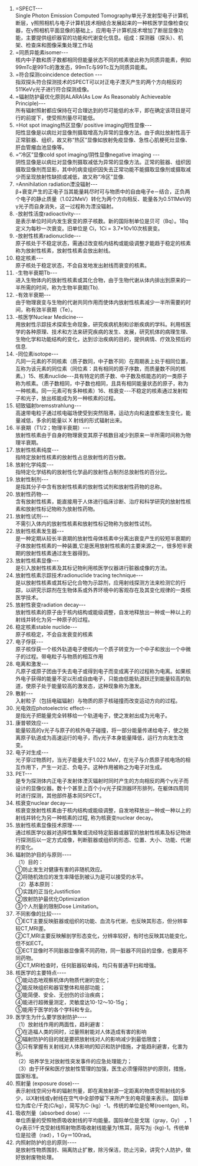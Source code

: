 1. =SPECT---  
Single Photon Emission Computed Tomography单光子发射型电子计算机断层，γ照照相机与电子计算机技术相结合发展起来的一种核医学显像检查仪器，在γ照相机平面显像的基础上，应用电子计算机技术增加了断层显像功能，主要提供组织器官的功能和代谢变化信息。组成：探测器（探头）、机架、检查床和图像采集处理工作站  
2. =同质异能素isomer---  
核内中子数和质子数都相同但能量状态不同的核素彼此称为同质异能素，例如99mTc是99Tc的激发态，99mTc与99Tc互为同质异能素。  
3. =符合探测coincidence detection ---  
指双探头符合探测技术的SPECT可以对正电子湮灭产生的两个方向相反的511KeVγ光子进行符合探测成像。  
4. =辐射防护最优化原则ALARA(As Low As Reasonably Achieveable Principle)---   
所有辐射照射都应保持在可合理达到的尽可能低的水平，即在确定该项目是可行的前提下，使受照剂量尽可能低。  
5. =Hot spot imaging热区显像/ positive imaging阳性显像---  
阳性显像是以病灶对显像剂摄取增高为异常的显像方法。由于病灶放射性高于正常脏器、组织，故又称“热区”显像如放射免疫显像、急性心肌梗死灶显像、肝血管瘤血池显像等。  
6. =“冷区”显像cold spot imaging/阴性显像negative imaging ---  
阴性显像是以病灶对显像剂摄取减低为异常的显像方法。正常的脏器、组织因摄取显像剂而显影，其中的病变组织因失去正常功能不能摄取显像剂或摄取减少而呈现放射性缺损或减低，故又称“冷区”显像.  
7. =Annihilation radiation湮没辐射---  
β+衰变产生的正电子当其能量耗尽时可与物质中的自由电子e－结合，正负两个电子的静止质量（1.022MeV）转化为两个方向相反、能量各为0.511MeV的γ光子而自身消失，这一过程称为湮没辐射。  
8. -放射性活度radioactivity---  
是表示单位时间内发生衰变的原子核数。新的国际制单位是贝可（Bq）。1Bq定义为每秒一次衰变。旧单位是 Ci，1Ci = 3.7*10v10次核衰变。  
9. -放射性核素radionuclide---   
原子核处于不稳定状态，需通过改变核内结构或能级调整才能趋于稳定的核素称为放射性核素，放射性核素会放出射线。  
10. 稳定核素---  
原子核处于稳定状态，不会自发地发出射线而衰变的核素。  
11. -生物半衰期Tb---  
进入生物体内的放射性核素或其化合物，由于生物代谢从体内排出到原来的一半所需的时间，称为生物半衰期(Tb).  
12. -有效半衰期---  
由于物理衰变与生物的代谢共同作用而使体内放射性核素减少一半所需要的时间，称有效半衰期（Te）。  
13. -核医学Nuclear Medicine---  
用放射性示踪技术探索生命现象，研究疾病机制和诊断疾病的学科。利用核医学的各种原理、技术和方法来研究疾病的发生、发展，研究机体的病理生理、生物化学和功能结构的变化，达到诊治疾病的目的，提供病情、疗效及预后的信息.  
14. -同位素isotope---  
凡同一元素的不同核素（质子数同，中子数不同）在周期表上处于相同位置，互称为该元素的同位素（同位素：具有相同的原子序数，而质量数不同的核素。）15、核素nuclide---具有特定的质子数、中子数及核能态的的一类原子称为核素。（质子数相同，中子数也相同，且具有相同能量状态的原子，称为一种核素。同一元素可有多种核素）16、核衰变---不稳定的核素通过发射粒子和光子，放出核能成为另一种核素的过程。  
17. 韧致辐射bremsstrahlung---  
高速带电粒子通过核电磁场使受到突然阻滞，运动方向和速度都发生变化，能量减低，多余的能量以 X 射线的形式辐射出来。  
18. 半衰期（T1/2；物理半衰期）---  
放射性核素由于自身的物理衰变其原子核数目减少到原来一半所需时间称为物理半衰期。  
19. 放射性核素纯度---  
指特定放射性核素的放射性占总放射性的百分数。  
20. 放射化学纯度---  
指特定化学结构的放射性化学品的放射性占制剂总放射性的百分比。  
21. 放射性制剂---  
是指其分子中含有放射性核素的放射性试剂和放射性药物的总称。  
22. 放射性药物---  
含有放射性核素，能直接用于人体进行临床诊断、治疗和科学研究的放射性核素和放射性标记物称为放射性药物。  
23. 放射性试剂---  
不需引入体内的放射性核素和放射性标记物称为放射性试剂。  
24. 放射性核素发生器---  
是一种定期从较长半衰期的放射性母体核素中分离出衰变产生的较短半衰期的子体放射性核素的一种装置,它是医用放射性核素的主要来源之一，很多短半衰期的放射性核素通过发生器得到。  
25. 放射性核素显像---  
是引入放射性核素及其标记物利用核医学仪器进行脏器成像的方法。  
26. 放射性核素示踪技术radionuclide tracing technique---    
是以放射性核素或其标记化合物为示踪剂，应用射线探测方法来检测它的行踪，以研究示踪剂在生物体系或外界环境中的客观存在及其变化规律的一类核医学技术。  
27. 放射性衰变radiation decay---  
放射性核素的原子由于核内结构或能级调整，自发地释放出一种或一种以上的射线并转化为另一种原子的过程。  
28. 稳定核素stable nuclide---  
原子核稳定，不会自发衰变的核素  
29. 电子俘获---  
原子核俘获一个核外轨道电子使核内一个质子转变为一个中子和放出一个中微子的过程。带电粒子与物质的相互作用  
30. 电离和激发---  
凡原子或原子团由于失去电子或得到电子而变成离子的过程称为电离。如果核外电子获得的能量不足以形成自由电子，只能由低能轨道跃迁到能量较高的轨道，使原子处于能量较高的激发态，这种现象称为激发。  
31. 散射---  
入射粒子（包括电磁辐射）与物质的原子核碰撞而改变运动方向的过程。  
32. 光电效应photoelectric effect---  
是指光子把能量完全转移给一个轨道电子，使之发射出成为光电子。  
33. 康普顿效应---  
能量较高的γ光子与原子的核外电子碰撞，将一部分能量传递给电子，使之脱离原子轨道成为高速运行的电子，而γ光子本身能量降低，运行方向发生改变。  
34. 电子对生成---  
光子穿过物质时，当光子能量大于1.022 MeV，在光子与介质原子核电场的相互作用下，产生一对正、负电子。这种作用被称之为电子对生成。  
35. PET---  
是专为探测体内正电子发射体湮灭辐射时同时产生的方向相反的两个γ光子而设计的显像仪器。数十个甚至上百个小γ光子探测器环形排列，在躯体四周同时进行探测，其他部件基本同SPECT。  
36. 核衰变nuclear decay—-  
核衰变放射性核素由于核内结构或能级调整，自发地释放出一种或一种以上的射线并转化为另一种核素的过程, 称为核衰变nuclear decay。  
37. 放射性核素显像技术原理----  
通过核医学仪器对选择性集聚或流经特定脏器或器官的放射性核素及标记物进行探测后以一定方式成像，判断脏器或组织的形态、位置、大小、功能、代谢的变化。  
38. 辐射防护目的与原则----  
（1）目的：  
①防止发生对健康有害的非随机效应。  
②将随机效应的发生率降低到被认为是可以接受的水平。   
（2）基本原则：  
①实践的正当化Justifiction  
②放射防护最优化Optimization  
③个人剂量的限制Dose Limitation。  
39. 不同影像的比较----  
①ECT主要反映脏器或组织的功能、血流与代谢，也反映其形态，但分辨率较CT,MRI差。  
②CT,MRI主要反映解剖学形态变化，分辨率较好，有时也反映其功能变化，但不如ECT。  
③ECT显像时不同脏器显像需不同药物，同一脏器不同目的显像，也要用不同药物。  
④CT,MRI检查时，任何脏器较单纯，均只有普通平扫和增强。  
40. 核医学的主要特点----  
①能动态地观察机体内物质代谢的变化；  
②能反映组织和器官整体和局部功能；  
③能简便、安全、无创伤的诊治疾病；    
④能进行超微量测定，灵敏度达10-12～10-15g；  
⑤能用于医学的各个学科和专业。
41. 医学生为什么要学放射防护----  
（1）放射线作用的两面性，趋利避害：  
①在造福人类的同时，过量照射能对人体造成有害的影响  
②辐射防护的目的就是要把放射线对人的影响减少到最低限度；  
③只有掌握有关射线对人体影响的知识和防护措施，才能趋利避害，化害为利。  
（2）培养学生对放射性突发事件的应急处理能力；  
（3）由于环保和医疗放射性管理的加强，医生必须懂得防护的原则，措施，国家标准。  
42. 照射量 (exposure dose)---  
表示射线空间分布的辐射剂量，即在离放射源一定距离的物质受照射线的多少，以X射线或γ射线在空气中全部停留下来所产生的电荷量来表示。 国际单位为库仑/千克(C/kg），简写为C·（kg）-1。传统的单位是伦琴(roentgen, R)。  
43. 吸收剂量（absorbed dose）---  
单位质量的受照物质吸收射线的平均能量。国际单位是戈瑞（gray，Gy） ，1 Gy表示1千克受射线照射物质吸收射线能量为1焦耳，简写为j ·(kg)-1。传统单位是拉德（rad），1 Gy＝100rad。  
44. 内照射防护的总的原则----  
是放射性物质围封、隔离防止扩散，除污保洁，防止污染，讲究个人防护，做好放射废物处理。  
